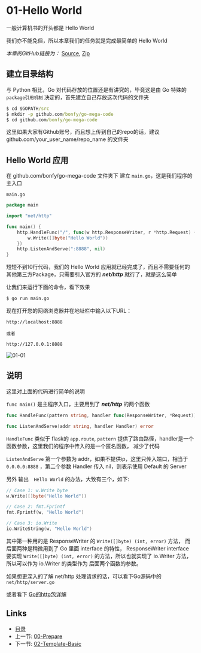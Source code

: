 # 01-Hello World

一般计算机书的开头都是 Hello World

我们亦不能免俗，所以本章我们的任务就是完成最简单的 Hello World

_本章的GitHub链接为：_ [Source](https://github.com/bonfy/go-mega-code/tree/01-Hello-World), [Zip](https://github.com/bonfy/go-mega-code/archive/v0.1.zip)

## 建立目录结构

与 Python 相比，Go 对代码存放的位置还是有讲究的，毕竟这是由 Go 特殊的 `package引用机制` 决定的，首先建立自己存放这次代码的文件夹

```cmd
$ cd $GOPATH/src
$ mkdir -p github.com/bonfy/go-mega-code
$ cd github.com/bonfy/go-mega-code
```

这里如果大家有Github账号，而且想上传到自己的repo的话，建议 github.com/your\_user\_name/repo\_name 的文件夹

## Hello World 应用

在 github.com/bonfy/go-mega-code 文件夹下 建立 `main.go`，这是我们程序的主入口

`main.go`

```go
package main

import "net/http"

func main() {
    http.HandleFunc("/", func(w http.ResponseWriter, r *http.Request) {
        w.Write([]byte("Hello World"))
    })
    http.ListenAndServe(":8888", nil)
}
```

短短不到10行代码，我们的 Hello World 应用就已经完成了，而且不需要任何的其他第三方Package，只需要引入官方的 _**net/http**_ 就行了，就是这么简单

让我们来运行下面的命令，看下效果

```cmd
$ go run main.go
```

现在打开您的网络浏览器并在地址栏中输入以下URL：

```
http://localhost:8888

或者

http://127.0.0.1:8888
```

![01-01](images/01-01.png)

## 说明

这里对上面的代码进行简单的说明

`func main()` 是主程序入口，主要用到了 _**net/http**_ 的两个函数

```go
func HandleFunc(pattern string, handler func(ResponseWriter, *Request))

func ListenAndServe(addr string, handler Handler) error
```

`HandleFunc` 类似于 flask的 `app.route`, `pattern` 提供了路由路径，handler是一个函数参数，这里我们的程序中传入的是一个匿名函数， 减少了代码

`ListenAndServe` 第一个参数为 addr，如果不提供ip，这里只传入端口，相当于 `0.0.0.0:8888` ，第二个参数 Handler 传入 nil，则表示使用 Default 的 Server

另外 输出　`Hello World` 的办法，大致有三个，如下:

```go
// Case 1: w.Write byte
w.Write([]byte("Hello World"))

// Case 2: fmt.Fprintf
fmt.Fprintf(w, "Hello World")

// Case 3: io.Write
io.WriteString(w, "Hello World")
```

其中第一种用的是 ResponseWriter 的 `Write([]byte) (int, error)` 方法， 而 后面两种是稍微用到了 Go 里面 interface 的特性， ResponseWriter interface 要实现 `Write([]byte) (int, error)` 的方法，所以也就实现了 io.Writer 方法，所以可以作为 io.Writer 的类型作为 后面两个函数的参数。

如果想更深入的了解 net/http 处理请求的话，可以看下Go源码中的 `net/http/server.go`

或者看下 [Go的http包详解](https://github.com/astaxie/build-web-application-with-golang/blob/master/zh/03.4.md)

## Links

  * [目录](README.md)
  * 上一节: [00-Prepare](00-prepare.md)
  * 下一节: [02-Template-Basic](02-template-basic.md)
